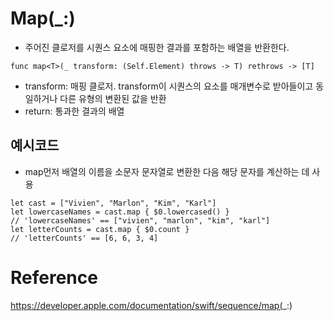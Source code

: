 # Map(_:)
- 주어진 클로저를 시퀀스 요소에 매핑한 결과를 포함하는 배열을 반환한다.  

~~~
func map<T>(_ transform: (Self.Element) throws -> T) rethrows -> [T] 
~~~

- transform: 매핑 클로저. transform이 시퀀스의 요소를 매개변수로 받아들이고 동일하거나 다른 유형의 변환된 값을 반환
- return: 통과한 결과의 배열

## 예시코드
- map먼저 배열의 이름을 소문자 문자열로 변환한 다음 해당 문자를 계산하는 데 사용

~~~
let cast = ["Vivien", "Marlon", "Kim", "Karl"]
let lowercaseNames = cast.map { $0.lowercased() }
// 'lowercaseNames' == ["vivien", "marlon", "kim", "karl"]
let letterCounts = cast.map { $0.count }
// 'letterCounts' == [6, 6, 3, 4]
~~~

# Reference
https://developer.apple.com/documentation/swift/sequence/map(_:)  
